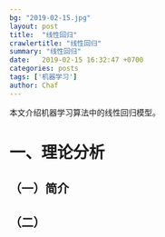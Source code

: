 ```yaml
---
bg: "2019-02-15.jpg"
layout: post
title:  "线性回归"
crawlertitle: "线性回归"
summary: "线性回归"
date:   2019-02-15 16:32:47 +0700
categories: posts
tags: ['机器学习']
author: Chaf
---
```


本文介绍机器学习算法中的线性回归模型。

# 一、理论分析

## （一）简介

## （二）



